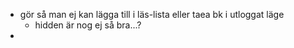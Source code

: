 * gör så man ej kan lägga till i läs-lista eller taea bk i utloggat läge
    * hidden är nog ej så bra...?
* 
